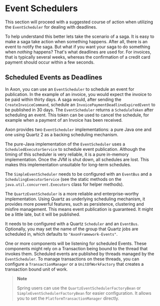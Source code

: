 # Event Schedulers

This  section will proceed with a suggested course of action when utilizing the `EventScheduler` for dealing with deadlines.

To help understand this better lets take the scenario of a saga. It is easy to make a saga take action when something happens. After all, there is an event to notify the saga. But what if you want your saga to do something when _nothing_ happens? That's what deadlines are used for. For invoices, that is typically several weeks, whereas the confirmation of a credit card payment should occur within a few seconds.

## Scheduled Events as Deadlines

In Axon, you can use an `EventScheduler` to schedule an event for publication. In the example of an invoice, you would expect the invoice to be paid within thirty days. A saga would, after sending the `CreateInvoiceCommand`, schedule an `InvoicePaymentDeadlineExpiredEvent` to be published in 30 days. The `EventScheduler` returns a `ScheduleToken` after scheduling an event. This token can be used to cancel the schedule, for example when a payment of an Invoice has been received.

Axon provides two `EventScheduler` implementations: a pure Java one and one using Quartz 2 as a backing scheduling mechanism.

The pure-Java implementation of the `EventScheduler` uses a `ScheduledExecutorService` to schedule event publication. Although the timing of this scheduler is very reliable, it is a pure in-memory implementation. Once the JVM is shut down, all schedules are lost. This makes this implementation unsuitable for long-term schedules.

The `SimpleEventScheduler` needs to be configured with an `EventBus` and a `SchedulingExecutorService` \(see the static methods on the `java.util.concurrent.Executors` class for helper methods\).

The `QuartzEventScheduler` is a more reliable and enterprise-worthy implementation. Using Quartz as underlying scheduling mechanism, it provides more powerful features, such as persistence, clustering and misfire management. This means event publication is guaranteed. It might be a little late, but it will be published.

It needs to be configured with a Quartz `Scheduler` and an `EventBus`. Optionally, you may set the name of the group that Quartz jobs are scheduled in, which defaults to `"AxonFramework-Events"`.

One or more components will be listening for scheduled Events. These components might rely on a Transaction being bound to the thread that invokes them. Scheduled events are published by threads managed by the `EventScheduler`. To manage transactions on these threads, you can configure a `TransactionManager` or a `UnitOfWorkFactory` that creates a transaction bound unit of work.

> **Note**
>
> Spring users can use the `QuartzEventSchedulerFactoryBean` or `SimpleEventSchedulerFactoryBean` for easier configuration. It allows you to set the `PlatformTransactionManager` directly.

